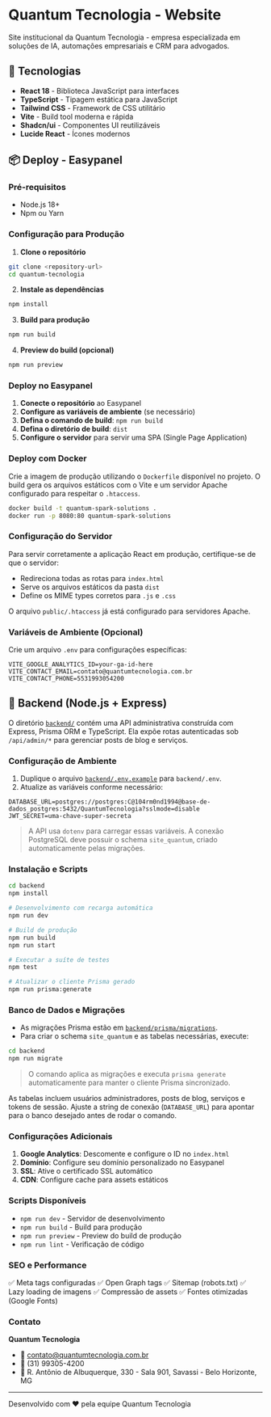 # Quantum Tecnologia - Website

Site institucional da Quantum Tecnologia - empresa especializada em soluções de IA, automações empresariais e CRM para advogados.

## 🚀 Tecnologias

- **React 18** - Biblioteca JavaScript para interfaces
- **TypeScript** - Tipagem estática para JavaScript
- **Tailwind CSS** - Framework de CSS utilitário
- **Vite** - Build tool moderna e rápida
- **Shadcn/ui** - Componentes UI reutilizáveis
- **Lucide React** - Ícones modernos

## 📦 Deploy - Easypanel

### Pré-requisitos
- Node.js 18+ 
- Npm ou Yarn

### Configuração para Produção

1. **Clone o repositório**
```bash
git clone <repository-url>
cd quantum-tecnologia
```

2. **Instale as dependências**
```bash
npm install
```

3. **Build para produção**
```bash
npm run build
```

4. **Preview do build (opcional)**
```bash
npm run preview
```

### Deploy no Easypanel

1. **Conecte o repositório** ao Easypanel
2. **Configure as variáveis de ambiente** (se necessário)
3. **Defina o comando de build**: `npm run build`
4. **Defina o diretório de build**: `dist`
5. **Configure o servidor** para servir uma SPA (Single Page Application)

### Deploy com Docker

Crie a imagem de produção utilizando o `Dockerfile` disponível no projeto. O build gera os arquivos estáticos com o Vite e um servidor Apache configurado para respeitar o `.htaccess`.

```bash
docker build -t quantum-spark-solutions .
docker run -p 8080:80 quantum-spark-solutions
```

### Configuração do Servidor

Para servir corretamente a aplicação React em produção, certifique-se de que o servidor:
- Redireciona todas as rotas para `index.html`
- Serve os arquivos estáticos da pasta `dist`
- Define os MIME types corretos para `.js` e `.css`

O arquivo `public/.htaccess` já está configurado para servidores Apache.

### Variáveis de Ambiente (Opcional)

Crie um arquivo `.env` para configurações específicas:

```env
VITE_GOOGLE_ANALYTICS_ID=your-ga-id-here
VITE_CONTACT_EMAIL=contato@quantumtecnologia.com.br
VITE_CONTACT_PHONE=5531993054200
```

## 🧠 Backend (Node.js + Express)

O diretório [`backend/`](./backend) contém uma API administrativa construída com Express, Prisma ORM e TypeScript. Ela expõe rotas autenticadas sob `/api/admin/*` para gerenciar posts de blog e serviços.

### Configuração de Ambiente

1. Duplique o arquivo [`backend/.env.example`](./backend/.env.example) para `backend/.env`.
2. Atualize as variáveis conforme necessário:

```env
DATABASE_URL=postgres://postgres:C@104rm0nd1994@base-de-dados_postgres:5432/QuantumTecnologia?sslmode=disable
JWT_SECRET=uma-chave-super-secreta
```

> A API usa `dotenv` para carregar essas variáveis. A conexão PostgreSQL deve possuir o schema `site_quantum`, criado automaticamente pelas migrações.

### Instalação e Scripts

```bash
cd backend
npm install

# Desenvolvimento com recarga automática
npm run dev

# Build de produção
npm run build
npm run start

# Executar a suíte de testes
npm test

# Atualizar o cliente Prisma gerado
npm run prisma:generate
```

### Banco de Dados e Migrações

- As migrações Prisma estão em [`backend/prisma/migrations`](./backend/prisma/migrations).
- Para criar o schema `site_quantum` e as tabelas necessárias, execute:

```bash
cd backend
npm run migrate
```

> O comando aplica as migrações e executa `prisma generate` automaticamente para manter o cliente Prisma sincronizado.

As tabelas incluem usuários administradores, posts de blog, serviços e tokens de sessão. Ajuste a string de conexão (`DATABASE_URL`) para apontar para o banco desejado antes de rodar o comando.

### Configurações Adicionais

1. **Google Analytics**: Descomente e configure o ID no `index.html`
2. **Domínio**: Configure seu domínio personalizado no Easypanel
3. **SSL**: Ative o certificado SSL automático
4. **CDN**: Configure cache para assets estáticos

### Scripts Disponíveis

- `npm run dev` - Servidor de desenvolvimento
- `npm run build` - Build para produção
- `npm run preview` - Preview do build de produção
- `npm run lint` - Verificação de código

### SEO e Performance

✅ Meta tags configuradas
✅ Open Graph tags
✅ Sitemap (robots.txt)
✅ Lazy loading de imagens
✅ Compressão de assets
✅ Fontes otimizadas (Google Fonts)

### Contato

**Quantum Tecnologia**
- 📧 contato@quantumtecnologia.com.br
- 📱 (31) 99305-4200
- 📍 R. Antônio de Albuquerque, 330 - Sala 901, Savassi - Belo Horizonte, MG

---

Desenvolvido com ❤️ pela equipe Quantum Tecnologia
